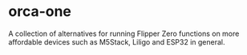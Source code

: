 # orca-one
A collection of alternatives for running Flipper Zero functions on more affordable devices such as M5Stack, Liligo and ESP32 in general.
